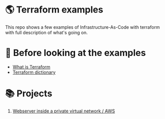 # 🌎 Terraform examples
This repo shows a few examples of Infrastructure-As-Code with terraform with full description of what's going on.

# 📖 Before looking at the examples
* [What is Terraform](https://github.com/KonstantinBelenko/Terraform-Projects/blob/main/documentation/what_is_terraform.md)
* [Terraform dictionary](https://github.com/KonstantinBelenko/Terraform-Projects/blob/main/documentation/terraform_dictionary.md)

# 📚 Projects
1. [Webserver inside a private virtual network / AWS](https://github.com/KonstantinBelenko/Terraform-Projects/tree/main/webserver)
